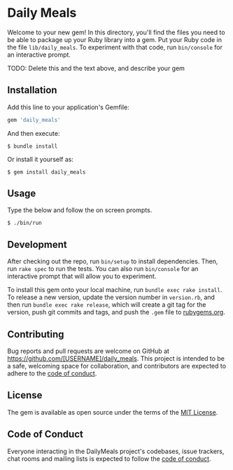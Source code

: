 # Daily Meals

Welcome to your new gem! In this directory, you'll find the files you need to be able to package up your Ruby library into a gem. Put your Ruby code in the file `lib/daily_meals`. To experiment with that code, run `bin/console` for an interactive prompt.

TODO: Delete this and the text above, and describe your gem

## Installation

Add this line to your application's Gemfile:

```ruby
gem 'daily_meals'
```

And then execute:

    $ bundle install

Or install it yourself as:

    $ gem install daily_meals

## Usage

Type the below and follow the on screen prompts.

```
$ ./bin/run
```

## Development

After checking out the repo, run `bin/setup` to install dependencies. Then, run `rake spec` to run the tests. You can also run `bin/console` for an interactive prompt that will allow you to experiment.

To install this gem onto your local machine, run `bundle exec rake install`. To release a new version, update the version number in `version.rb`, and then run `bundle exec rake release`, which will create a git tag for the version, push git commits and tags, and push the `.gem` file to [rubygems.org](https://rubygems.org).

## Contributing

Bug reports and pull requests are welcome on GitHub at https://github.com/[USERNAME]/daily_meals. This project is intended to be a safe, welcoming space for collaboration, and contributors are expected to adhere to the [code of conduct](https://github.com/[USERNAME]/daily_meals/blob/master/CODE_OF_CONDUCT.md).

## License

The gem is available as open source under the terms of the [MIT License](https://opensource.org/licenses/MIT).

## Code of Conduct

Everyone interacting in the DailyMeals project's codebases, issue trackers, chat rooms and mailing lists is expected to follow the [code of conduct](https://github.com/[USERNAME]/daily_meals/blob/master/CODE_OF_CONDUCT.md).
